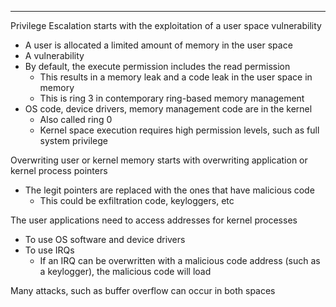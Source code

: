 - - -
Privilege Escalation starts with the exploitation of a user space vulnerability
- A user is allocated a limited amount of memory in the user space
- A vulnerability
- By default, the execute permission includes the read permission
	- This results in a memory leak and a code leak in the user space in memory
	- This is ring 3 in contemporary ring-based memory management
- OS code, device drivers, memory management code are in the kernel
	- Also called ring 0
	- Kernel space execution requires high permission levels, such as full system privilege

Overwriting user or kernel memory starts with overwriting application or kernel process pointers
- The legit pointers are replaced with the ones that have malicious code
	- This could be exfiltration code, keyloggers, etc

The user applications need to access addresses for kernel processes
- To use OS software and device drivers
- To use IRQs
	- If an IRQ can be overwritten with a malicious code address (such as a keylogger), the malicious code will load

Many attacks, such as buffer overflow can occur in both spaces